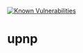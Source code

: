 [![Known Vulnerabilities](https://snyk.io/test/github/firestorm942/upnp/badge.svg?targetFile=pom.xml)](https://snyk.io/test/github/firestorm942/upnp?targetFile=pom.xml)
# upnp
